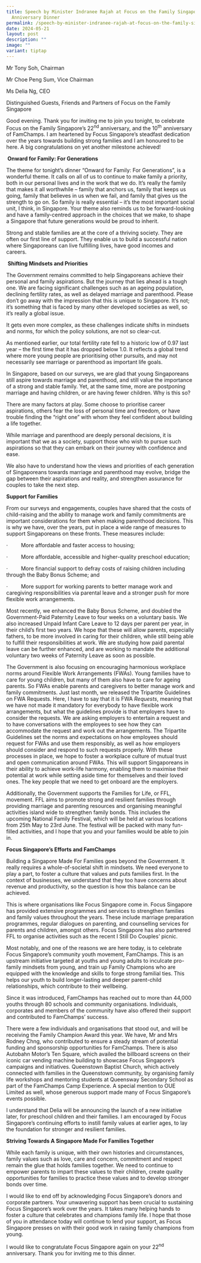 ```yaml
---
title: Speech by Minister Indranee Rajah at Focus on the Family Singapore’s 22nd
  Anniversary Dinner
permalink: /speech-by-minister-indranee-rajah-at-focus-on-the-family-singapore-s-22nd-anniversary-dinner/
date: 2024-05-21
layout: post
description: ""
image: ""
variant: tiptap
---
```

<p>Mr Tony Soh, Chairman</p>
<p>Mr Choe Peng Sum, Vice Chairman</p>
<p>Ms Delia Ng, CEO</p>
<p>Distinguished Guests, Friends and Partners of Focus on the Family Singapore</p>
<p>Good evening. Thank you for inviting me to join you tonight, to celebrate
Focus on the Family Singapore’s 22<sup>nd</sup> anniversary, and the 10<sup>th</sup> anniversary
of FamChamps. I am heartened by Focus Singapore’s steadfast dedication
over the years towards building strong families and I am honoured to be
here. A big congratulations on yet another milestone achieved!</p>
<p><strong>&nbsp;Onward for Family: For Generations</strong>
</p>
<p>The theme for tonight’s dinner “Onward for Family: For Generations”, is
a wonderful theme. It calls on all of us to continue to make family a priority,
both in our personal lives and in the work that we do. It’s really the
family that makes it all worthwhile – family that anchors us, family that
keeps us going, family that believes in us when we fail, and family that
gives us the strength to go on. So family is really essential – it’s the
most important social unit, I think, in Singapore. Your theme also reminds
us to be forward-looking and have a family-centred approach in the choices
that we make, to shape a Singapore that future generations would be proud
to inherit.</p>
<p>Strong and stable families are at the core of a thriving society. They
are often our first line of support. They enable us to build a successful
nation where Singaporeans can live fulfilling lives, have good incomes
and careers.</p>
<p>&nbsp;<strong>Shifting Mindsets and Priorities</strong>
</p>
<p>The Government remains committed to help Singaporeans achieve their personal
and family aspirations. But the journey that lies ahead is a tough one.
We are facing significant challenges such as an ageing population, declining
fertility rates, as well as delayed marriage and parenthood. Please don’t
go away with the impression that this is unique to Singapore. It’s not;
it’s something that is faced by many other developed societies as well,
so it’s really a global issue.</p>
<p>It gets even more complex, as these challenges indicate shifts in mindsets
and norms, for which the policy solutions, are not so clear-cut.</p>
<p>As mentioned earlier, our total fertility rate fell to a historic low
of 0.97 last year – the first time that it has dropped below 1.0. It reflects
a global trend where more young people are prioritising other pursuits,
and may not necessarily see marriage or parenthood as important life goals.</p>
<p>In Singapore, based on our surveys, we are glad that young Singaporeans
still aspire towards marriage and parenthood, and still value the importance
of a strong and stable family. Yet, at the same time, more are postponing
marriage and having children, or are having fewer children. Why is this
so?</p>
<p>There are many factors at play. Some choose to prioritise career aspirations,
others fear the loss of personal time and freedom, or have trouble finding
the “right one” with whom they feel confident about building a life together.</p>
<p>While marriage and parenthood are deeply personal decisions, it is important
that we as a society, support those who wish to pursue such aspirations
so that they can embark on their journey with confidence and ease.</p>
<p>We also have to understand how the views and priorities of each generation
of Singaporeans towards marriage and parenthood may evolve, bridge the
gap between their aspirations and reality, and strengthen assurance for
couples to take the next step.</p>
<p><strong>Support for Families</strong>
</p>
<p>From our surveys and engagements, couples have shared that the costs of
child-raising and the ability to manage work and family commitments are
important considerations for them when making parenthood decisions. This
is why we have, over the years, put in place a wide range of measures to
support Singaporeans on these fronts. These measures include:</p>
<p>·&nbsp;&nbsp;&nbsp;&nbsp;&nbsp;&nbsp;&nbsp;&nbsp; More affordable and
faster access to housing;</p>
<p>·&nbsp;&nbsp;&nbsp;&nbsp;&nbsp;&nbsp;&nbsp;&nbsp; More affordable, accessible
and higher-quality preschool education;</p>
<p>·&nbsp;&nbsp;&nbsp;&nbsp;&nbsp;&nbsp;&nbsp;&nbsp; More financial support
to defray costs of raising children including through the Baby Bonus Scheme;
and</p>
<p>·&nbsp;&nbsp;&nbsp;&nbsp;&nbsp;&nbsp;&nbsp;&nbsp; More support for working
parents to better manage work and caregiving responsibilities via parental
leave and a stronger push for more flexible work arrangements.</p>
<p>Most recently, we enhanced the Baby Bonus Scheme, and doubled the Government-Paid
Paternity Leave to four weeks on a voluntary basis. We also increased Unpaid
Infant Care Leave to 12 days per parent per year, in their child’s first
two years. We hope that these will allow parents, especially fathers, to
be more involved in caring for their children, while still being able to
fulfill their responsibilities at work. We are studying how paid parental
leave can be further enhanced, and are working to mandate the additional
voluntary two weeks of Paternity Leave as soon as possible.</p>
<p>The Government is also focusing on encouraging harmonious workplace norms
around Flexible Work Arrangements (FWAs). Young families have to care for
young children, but many of them also have to care for ageing parents.
So FWAs enable parents and caregivers to better manage work and family
commitments. Just last month, we released the Tripartite Guidelines on
FWA Requests. Here, I have to say that it is FWA <em>Requests</em>, meaning
that we have not made it mandatory for everybody to have flexible work
arrangements, but what the guidelines provide is that employers have to
consider the requests. We are asking employers to entertain a request and
to have conversations with the employees to see how they can accommodate
the request and work out the arrangements. The Tripartite Guidelines set
the norms and expectations on how employees should request for FWAs and
use them responsibly, as well as how employers should consider and respond
to such requests properly. With these processes in place, we hope to foster
a workplace culture of mutual trust and open communication around FWAs.
This will support Singaporeans in their ability to achieve work-life harmony,
enabling them to maximise their potential at work while setting aside time
for themselves and their loved ones. The key people that we need to get
onboard are the employers.</p>
<p>Additionally, the Government supports the Families for Life, or FFL, movement.
FFL aims to promote strong and resilient families through providing marriage
and parenting resources and organising meaningful activities island wide
to strengthen family bonds. This includes the upcoming National Family
Festival, which will be held at various locations from 25th May to 23rd
June. The festival will be packed with many fun-filled activities, and
I hope that you and your families would be able to join in.</p>
<p><strong>Focus Singapore’s Efforts and FamChamps</strong>
</p>
<p>Building a Singapore Made For Families goes beyond the Government. It
really requires a whole-of-societal shift in mindsets. We need everyone
to play a part, to foster a culture that values and puts families first.
In the context of businesses, we understand that they too have concerns
about revenue and productivity, so the question is how this balance can
be achieved.</p>
<p>This is where organisations like Focus Singapore come in. Focus Singapore
has provided extensive programmes and services to strengthen families and
family values throughout the years. These include marriage preparation
programmes, regular dialogues on parenting, and counselling services for
parents and children, amongst others. Focus Singapore has also partnered
FFL to organise activities such as the recent I Still Do Couples’ picnic.</p>
<p>Most notably, and one of the reasons we are here today, is to celebrate
Focus Singapore’s community youth movement, FamChamps. This is an upstream
initiative targeted at youths and young adults to inculcate pro-family
mindsets from young, and train up Family Champions who are equipped with
the knowledge and skills to forge strong familial ties. This helps our
youth to build longer-lasting and deeper parent-child relationships, which
contribute to their wellbeing.</p>
<p>Since it was introduced, FamChamps has reached out to more than 44,000
youths through 80 schools and community organisations. Individuals, corporates
and members of the community have also offered their support and contributed
to FamChamps’ success.</p>
<p>There were a few individuals and organisations that stood out, and will
be receiving the Family Champion Award this year. We have, Mr and Mrs Rodney
Chng, who contributed to ensure a steady stream of potential funding and
sponsorship opportunities for FamChamps. There is also Autobahn Motor’s
Ten Square, which availed the billboard screens on their iconic car vending
machine building to showcase Focus Singapore’s campaigns and initiatives.
Queenstown Baptist Church, which actively connected with families in the
Queenstown community, by organising family life workshops and mentoring
students at Queensway Secondary School as part of the FamChamps Camp Experience.
A special mention to OUE Limited as well, whose generous support made many
of Focus Singapore’s events possible.</p>
<p>I understand that Delia will be announcing the launch of a new initiative
later, for preschool children and their families. I am encouraged by Focus
Singapore’s continuing efforts to instill family values at earlier ages,
to lay the foundation for stronger and resilient families.</p>
<p><strong>Striving Towards A Singapore Made For Families Together</strong>
</p>
<p>While each family is unique, with their own histories and circumstances,
family values such as love, care and concern, commitment and respect remain
the glue that holds families together. We need to continue to empower parents
to impart these values to their children, create quality opportunities
for families to practice these values and to develop stronger bonds over
time.</p>
<p>I would like to end off by acknowledging Focus Singapore’s donors and
corporate partners. Your unwavering support has been crucial to sustaining
Focus Singapore’s work over the years. It takes many helping hands to foster
a culture that celebrates and champions family life. I hope that those
of you in attendance today will continue to lend your support, as Focus
Singapore presses on with their good work in raising family champions from
young.</p>
<p>I would like to congratulate Focus Singapore again on your 22<sup>nd</sup> anniversary.
Thank you for inviting me to this dinner.</p>
